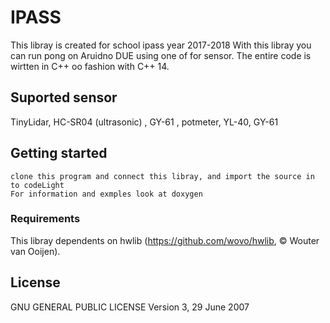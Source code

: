 # IPASS
This libray is created for school ipass year 2017-2018
With this libray you can run pong on Aruidno DUE using one of for sensor.
The entire code is wirtten in C++ oo fashion with C++ 14.

## Suported sensor
TinyLidar, HC-SR04 (ultrasonic) , GY-61 , potmeter, YL-40, GY-61


## Getting started 
    clone this program and connect this libray, and import the source in to codeLight
    For information and exmples look at doxygen

### Requirements  

This libray dependents on hwlib (https://github.com/wovo/hwlib, © Wouter van Ooijen).

## License
   GNU GENERAL PUBLIC LICENSE Version 3, 29 June 2007
